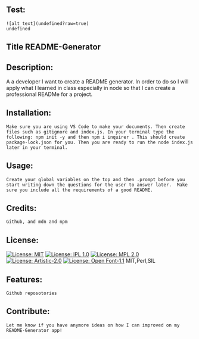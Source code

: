## Test:
    ![alt text](undefined?raw=true)
    undefined
## Title README-Generator
## Description: 
A a developer I want to create a README generator. In order to do so I will apply what I learned in class especially in node so that I can  create a professional READMe for a project. 
## Installation:
    Make sure you are using VS Code to make your documents. Then create files such as gitignore and index.js. In your terminal type the following: npm init -y and then npm i inquirer . This should create package-lock.json for you. Then you are ready to run the node index.js later in your terminal. 
## Usage:
    Create your global variables on the top and then .prompt before you start writing down the questions for the user to answer later.  Make sure you include all the requirements of a good README. 
## Credits:
    Github, and mdn and npm 
## License: 
[![License: MIT](https://img.shields.io/badge/License-MIT-yellow.svg)](https://opensource.org/licenses/MIT)
[![License: IPL 1.0](https://img.shields.io/badge/License-IPL_1.0-blue.svg)](https://opensource.org/licenses/IPL-1.0)
[![License: MPL 2.0](https://img.shields.io/badge/License-MPL_2.0-brightgreen.svg)](https://opensource.org/licenses/MPL-2.0)
[![License: Artistic-2.0](https://img.shields.io/badge/License-Perl-0298c3.svg)](https://opensource.org/licenses/Artistic-2.0)
[![License: Open Font-1.1](https://img.shields.io/badge/License-OFL_1.1-lightgreen.svg)](https://opensource.org/licenses/OFL-1.1)
    MIT,Perl,SIL
## Features:
    Github reposotories 
## Contribute:
    Let me know if you have anymore ideas on how I can improved on my README-Generator app!

    
